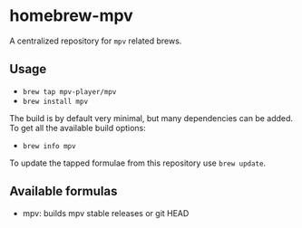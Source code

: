homebrew-mpv
============

A centralized repository for `mpv` related brews.

Usage
-----

 *  `brew tap mpv-player/mpv`
 *  `brew install mpv`

The build is by default very minimal, but many dependencies can be added.
To get all the available build options:

 *  `brew info mpv`

To update the tapped formulae from this repository use `brew update`.

Available formulas
------------------

 *  mpv: builds mpv stable releases or git HEAD
